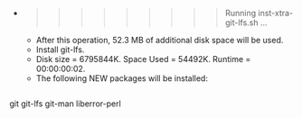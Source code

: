 * >>>>>>>>> Running inst-xtra-git-lfs.sh ...
  * After this operation, 52.3 MB of additional disk space will be used.
  * Install git-lfs.
  * Disk size = 6795844K. Space Used = 54492K. Runtime = 00:00:00:02.
  * The following NEW packages will be installed:
  ```bash
git git-lfs git-man liberror-perl
  ```
